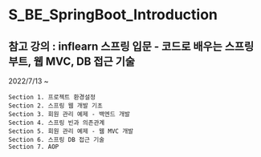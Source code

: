 # S_BE_SpringBoot_Introduction
## 참고 강의 : **inflearn** 스프링 입문 - 코드로 배우는 스프링 부트, 웹 MVC, DB 접근 기술<br/>

2022/7/13 ~ <br/>

    Section 1. 프로젝트 환경설정
    Section 2. 스프링 웹 개발 기초
    Section 3. 회원 관리 예제 - 백엔드 개발
    Section 4. 스프링 빈과 의존관계
    Section 5. 회원 관리 예제 - 웹 MVC 개발
    Section 6. 스프링 DB 접근 기술
    Section 7. AOP
